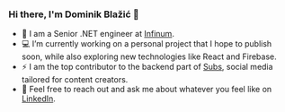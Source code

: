 ﻿### Hi there, I'm Dominik Blažić 👋

- :construction_worker: I am a Senior .NET engineer at <a href="https://www.infinum.com/">Infinum</a>.
- :computer: I’m currently working on a personal project that I hope to publish soon, while also exploring new technologies like React and Firebase.
- ⚡ I am the top contributor to the backend part of [Subs](https://subs.com/), social media tailored for content creators.
- 💬 Feel free to reach out and ask me about whatever you feel like on <a href="https://www.linkedin.com/in/dominikblazic/">LinkedIn</a>.

<!--
**dominikblazic/dominikblazic** is a ✨ _special_ ✨ repository because its `README.md` (this file) appears on your GitHub profile.

Here are some ideas to get you started:

- 👯 I’m looking to collaborate on ...
- 🤔 I’m looking for help with ...
- 💬 Ask me about ...
- 📫 How to reach me: ...
- 😄 Pronouns: ...
- ⚡ Fun fact: ...

-->

